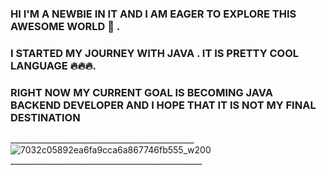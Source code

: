 ###   HI I'M A NEWBIE IN IT AND I AM EAGER TO EXPLORE THIS AWESOME WORLD 🔬 .  
###   I STARTED MY JOURNEY WITH JAVA . IT IS  PRETTY COOL LANGUAGE 🔥🔥🔥.                                                                                                                                             
###   RIGHT NOW MY CURRENT GOAL IS BECOMING JAVA BACKEND  DEVELOPER AND I HOPE THAT IT IS NOT MY FINAL DESTINATION

______________________________________________ ![7032c05892ea6fa9cca6a867746fb555_w200](https://github.com/user-attachments/assets/c23950f3-ffcc-4be6-9f57-45d7d362d515)________________________________________________

